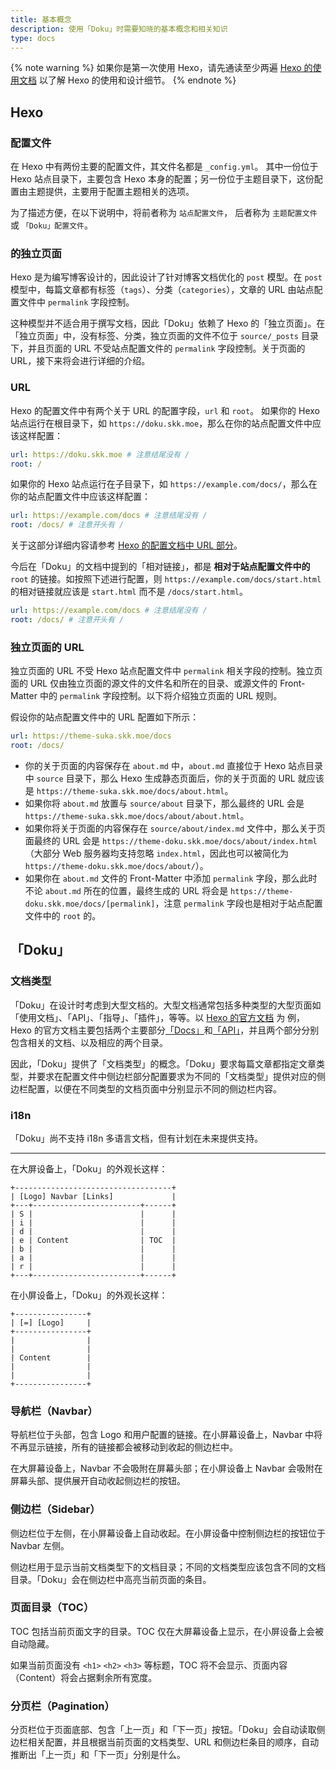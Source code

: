 ```yaml
---
title: 基本概念
description: 使用「Doku」时需要知晓的基本概念和相关知识
type: docs
---
```


{% note warning %}
如果你是第一次使用 Hexo，请先通读至少两遍 [Hexo 的使用文档](https://hexo.io/docs/) 以了解 Hexo 的使用和设计细节。
{% endnote %}

## Hexo

### 配置文件

在 Hexo 中有两份主要的配置文件，其文件名都是 `_config.yml`。 其中一份位于 Hexo 站点目录下，主要包含 Hexo 本身的配置；另一份位于主题目录下，这份配置由主题提供，主要用于配置主题相关的选项。

为了描述方便，在以下说明中，将前者称为 `站点配置文件`， 后者称为 `主题配置文件` 或 `「Doku」配置文件`。

### 的独立页面

Hexo 是为编写博客设计的，因此设计了针对博客文档优化的 `post` 模型。在 `post` 模型中，每篇文章都有标签（`tags`）、分类（`categories`），文章的 URL 由站点配置文件中 `permalink` 字段控制。

这种模型并不适合用于撰写文档，因此「Doku」依赖了 Hexo 的「独立页面」。在「独立页面」中，没有标签、分类，独立页面的文件不位于 `source/_posts` 目录下，并且页面的 URL 不受站点配置文件的 `permalink` 字段控制。关于页面的 URL，接下来将会进行详细的介绍。

### URL

Hexo 的配置文件中有两个关于 URL 的配置字段，`url` 和 `root`。
如果你的 Hexo 站点运行在根目录下，如 `https://doku.skk.moe`，那么在你的站点配置文件中应该这样配置：

```yaml
url: https://doku.skk.moe # 注意结尾没有 /
root: /
```

如果你的 Hexo 站点运行在子目录下，如 `https://example.com/docs/`，那么在你的站点配置文件中应该这样配置：

```yaml
url: https://example.com/docs # 注意结尾没有 /
root: /docs/ # 注意开头有 /
```

关于这部分详细内容请参考 [Hexo 的配置文档中 URL 部分](https://hexo.io/docs/configuration#URL)。

今后在「Doku」的文档中提到的「相对链接」，都是 **相对于站点配置文件中的** `root` 的链接。如按照下述进行配置，则 `https://example.com/docs/start.html` 的相对链接就应该是 `start.html` 而不是 `/docs/start.html`。

```yaml
url: https://example.com/docs # 注意结尾没有 /
root: /docs/ # 注意开头有 /
```

### 独立页面的 URL

独立页面的 URL 不受 Hexo 站点配置文件中 `permalink` 相关字段的控制。独立页面的 URL 仅由独立页面的源文件的文件名和所在的目录、或源文件的 Front-Matter 中的 `permalink` 字段控制。以下将介绍独立页面的 URL 规则。

假设你的站点配置文件中的 URL 配置如下所示：

```yaml
url: https://theme-suka.skk.moe/docs
root: /docs/
```

- 你的关于页面的内容保存在 `about.md` 中，`about.md` 直接位于 Hexo 站点目录中 `source` 目录下，那么 Hexo 生成静态页面后，你的关于页面的 URL 就应该是 `https://theme-suka.skk.moe/docs/about.html`。
- 如果你将 `about.md` 放置与 `source/about` 目录下，那么最终的 URL 会是 `https://theme-suka.skk.moe/docs/about/about.html`。
- 如果你将关于页面的内容保存在 `source/about/index.md` 文件中，那么关于页面最终的 URL 会是 `https://theme-doku.skk.moe/docs/about/index.html`（大部分 Web 服务器均支持忽略 `index.html`，因此也可以被简化为 `https://theme-doku.skk.moe/docs/about/`）。
- 如果你在 `about.md` 文件的 Front-Matter 中添加 `permalink` 字段，那么此时不论 `about.md` 所在的位置，最终生成的 URL 将会是 `https://theme-doku.skk.moe/docs/[permalink]`，注意 `permalink` 字段也是相对于站点配置文件中的 `root` 的。

## 「Doku」

### 文档类型

「Doku」在设计时考虑到大型文档的。大型文档通常包括多种类型的大型页面如「使用文档」、「API」、「指导」、「插件」，等等。以 [Hexo 的官方文档](https://hexo.io) 为 例，Hexo 的官方文档主要包括两个主要部分[「Docs」](https://hexo.io/docs/)和[「API」](https://hexo.io/api/)，并且两个部分分别包含相关的文档、以及相应的两个目录。

因此，「Doku」提供了「文档类型」的概念。「Doku」要求每篇文章都指定文章类型，并要求在配置文件中侧边栏部分配置要求为不同的「文档类型」提供对应的侧边栏配置，以便在不同类型的文档页面中分别显示不同的侧边栏内容。

### i18n

「Doku」尚不支持 i18n 多语言文档，但有计划在未来提供支持。

-----

在大屏设备上，「Doku」的外观长这样：

```
+-----------------------------------+
| [Logo] Navbar [Links]             |
+---+------------------------+------+
| S |                        |      |
| i |                        |      |
| d |                        |      |
| e | Content                | TOC  |
| b |                        |      |
| a |                        |      |
| r |                        |      |
+---+------------------------+------+
```

在小屏设备上，「Doku」的外观长这样：

```
+----------------+
| [=] [Logo]     |
+----------------+
|                |
|                |
| Content        |
|                |
|                |
+----------------+
```

### 导航栏（Navbar）

导航栏位于头部，包含 Logo 和用户配置的链接。在小屏幕设备上，Navbar 中将不再显示链接，所有的链接都会被移动到收起的侧边栏中。

在大屏幕设备上，Navbar 不会吸附在屏幕头部；在小屏设备上 Navbar 会吸附在屏幕头部、提供展开自动收起侧边栏的按钮。

### 侧边栏（Sidebar）

侧边栏位于左侧，在小屏幕设备上自动收起。在小屏设备中控制侧边栏的按钮位于 Navbar 左侧。

侧边栏用于显示当前文档类型下的文档目录；不同的文档类型应该包含不同的文档目录。「Doku」会在侧边栏中高亮当前页面的条目。

### 页面目录（TOC）

TOC 包括当前页面文字的目录。TOC 仅在大屏幕设备上显示，在小屏设备上会被自动隐藏。

如果当前页面没有 `<h1>` `<h2>` `<h3>` 等标题，TOC 将不会显示、页面内容（Content）将会占据剩余所有宽度。

### 分页栏（Pagination）

分页栏位于页面底部、包含「上一页」和「下一页」按钮。「Doku」会自动读取侧边栏相关配置，并且根据当前页面的文档类型、URL 和侧边栏条目的顺序，自动推断出「上一页」和「下一页」分别是什么。
